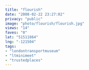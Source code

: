 ```yaml
---
title: "flourish"
date: "2008-02-22 23:27:02"
privacy: "public"
image: "photo/flourish/flourish.jpg"
views: "14"
faves: "0"
lat: "51511864"
lng: "-121504"
tags:
- "londontransportmuseum"
- "ltminimeet"
- "trustedplaces"
---
```


